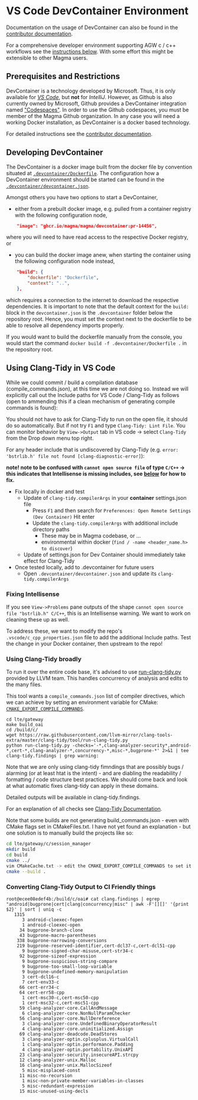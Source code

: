 # VS Code DevContainer Environment

Documentation on the usage of DevContainer can also be found in the [contributor documentation](https://docs.magmacore.org/docs/next/contributing/contribute_vscode#using-devcontainer-for-development).


For a comprehensive developer environment supporting AGW c / c++ workflows see the [instructions below](#using-clang-tidy-in-vs-code).
With some effort this might be extensible to other Magma users.

## Prerequisites and Restrictions

DevContainer is a technology developed by Microsoft. Thus, it is only available for [_VS Code_](https://code.visualstudio.com/docs/remote/containers), but **not** for _IntelliJ_. However, as Github is also currently owned by Microsoft, Github provides a DevContainer integration named ["Codespaces"](https://docs.github.com/en/codespaces).
In order to use the Github codespaces, you must be member of the Magma Github organization.
In any case you will need a working Docker installation, as DevContainer is a docker based technology.

For detailed instructions see the [contributor documentation](https://docs.magmacore.org/docs/next/contributing/contribute_vscode#using-devcontainer-for-development).

## Developing DevContainer

The DevContainer is a docker image built from the docker file by convention situated at [`.devcontainer/Dockerfile`](Dockerfile).
The configuration how a DevContainer environment should be started can be found in the [`.devcontainer/devcontainer.json`](devcontainer.json).

Amongst others you have two options to start a DevContainer,
* either from a prebuilt docker image, e.g. pulled from a container registry with the following configuration node,
```json
	"image": "ghcr.io/magma/magma/devcontainer:pr-14456",
```
  where you will need to have read access to the respective Docker registry, or
* you can build the docker image anew, when starting the container using the following configuration node instead,
```json
	"build": {
        "dockerfile": "Dockerfile",
        "context": "..",
    },
```
  which requires a connection to the internet to download the respective dependencies. It is important to note that the default context for the `build:` block in the `devcontainer.json` is the `.devcontainer` folder below the repository root. Hence, you must set the context next to the dockerfile to be able to resolve all dependency imports properly.

If you would want to build the dockerfile manually from the console, you would start the command `docker build -f .devcontainer/Dockerfile .` in the repository root.

## Using Clang-Tidy in VS Code

While we could commit / build a compilation database (compile_commands.json), at this time we are not doing so. Instead we will explicitly call out the Include paths for VS Code / Clang-Tidy as follows (open to ammending this if a clean mechanism of generating compile commands is found):

You should not have to ask for Clang-Tidy to run on the open file, it should do so automatically. But if not try `F1` and type `Clang-Tidy: Lint File`. You can monitor behavior by `View->Output` tab in VS code -> select `Clang-Tidy` from the Drop down menu top right.

For any header include that is undiscovered by Clang-Tidy (e.g. `error: 'bstrlib.h' file not found [clang-diagnostic-error]`):

**note! note to be confused with `cannot open source file` of type `C/C++` -> this indicates that Intellisense is missing includes, see [below](#Fixing-Intellisense) for how to fix.**

- Fix locally in docker and test
  - Update of `clang-tidy.compilerArgs` in your **container** settings.json file
    - Press `F1` and then search for `Preferences: Open Remote Settings (Dev Container)` Hit enter
    - Update the `clang-tidy.compilerArgs` with additional include directory paths
      - These may be in Magma codebase, or ...
      - environmental within docker (`find / -name <header_name.h> to discover`)
  - Update of settings.json for Dev Container should immediately take effect for Clang-Tidy
- Once tested locally, add to .devcontainer for future users
  - Open `.devcontainer/devcontainer.json` and update its `clang-tidy.compilerArgs`

### Fixing Intellisense

If you see `View->Problems` pane outputs of the shape `cannot open source file "bstrlib.h" C/C++`, this is an Intellisense warning.  We want to work on cleaning these up as well.

To address these, we want to modify the repo's `.vscode/c_cpp_properties.json` file to add the additional Include paths.  Test the change in your Docker container, then upstream to the repo!

### Using Clang-Tidy broadly

To run it over the entire code base, it's advised to use [run-clang-tidy.py](https://github.com/llvm-mirror/clang-tools-extra/blob/master/clang-tidy/tool/run-clang-tidy.py) provided by LLVM team. This handles concurrency of analysis and edits to the many files.

This tool wants a `compile_commands.json` list of compiler directives, which we can achieve by setting an environment variable for CMake: [`CMAKE_EXPORT_COMPILE_COMMANDS`](https://cmake.org/cmake/help/latest/variable/CMAKE_EXPORT_COMPILE_COMMANDS.html).

```shell
cd lte/gateway
make build_oai
cd /build/c/
wget https://raw.githubusercontent.com/llvm-mirror/clang-tools-extra/master/clang-tidy/tool/run-clang-tidy.py
python run-clang-tidy.py -checks='-*,clang-analyzer-security*,android-*,cert-*,clang-analyzer-*,concurrency-*,misc-*,bugprone-*' 2>&1 | tee clang-tidy.findings | grep warning:
```

Note that we are only using clang-tidy fimndings that are possibly bugs / alarming (or at least htat is the intent) - and are diabling the readability / formatting / code structure best practices.  We should come back and look at what automatic fixes clang-tidy can apply in these domains.

Detailed outputs will be available in clang-tidy.findings.

For an explanation of all checks see [Clang-Tidy Documentation](https://clang.llvm.org/extra/clang-tidy/checks/list.html).

Note that some builds are not generating build_commands.json - even with CMake flags set in CMakeFiles.txt. I have not yet found an explanation - but one solution is to manually build the projects like so:

```bash
cd lte/gateway/c/session_manager
mkdir build
cd build
cmake ../
vim CMakeCache.txt -> edit the CMAKE_EXPORT_COMPILE_COMMANDS to set it ON
cmake --build .
```

### Converting Clang-Tidy Output to CI Friendly things

```shell
root@ecee08edef4b:/build/c/oai# cat clang.findings | egrep "android|bugprone|cert|clang|concurrency|misc" | awk -F'[][]' '{print $2}' | sort | uniq -c
   1315
      3 android-cloexec-fopen
      1 android-cloexec-open
     34 bugprone-branch-clone
     43 bugprone-macro-parentheses
    338 bugprone-narrowing-conversions
    219 bugprone-reserved-identifier,cert-dcl37-c,cert-dcl51-cpp
      9 bugprone-signed-char-misuse,cert-str34-c
     92 bugprone-sizeof-expression
      9 bugprone-suspicious-string-compare
      9 bugprone-too-small-loop-variable
      9 bugprone-undefined-memory-manipulation
      3 cert-dcl16-c
      7 cert-env33-c
     66 cert-err34-c
     64 cert-err58-cpp
      1 cert-msc30-c,cert-msc50-cpp
      1 cert-msc32-c,cert-msc51-cpp
     59 clang-analyzer-core.CallAndMessage
      6 clang-analyzer-core.NonNullParamChecker
     56 clang-analyzer-core.NullDereference
      3 clang-analyzer-core.UndefinedBinaryOperatorResult
      4 clang-analyzer-core.uninitialized.Assign
     69 clang-analyzer-deadcode.DeadStores
      3 clang-analyzer-optin.cplusplus.VirtualCall
      1 clang-analyzer-optin.performance.Padding
      4 clang-analyzer-optin.portability.UnixAPI
     23 clang-analyzer-security.insecureAPI.strcpy
     12 clang-analyzer-unix.Malloc
     16 clang-analyzer-unix.MallocSizeof
      5 misc-misplaced-const
     11 misc-no-recursion
      1 misc-non-private-member-variables-in-classes
      5 misc-redundant-expression
     15 misc-unused-using-decls
```
